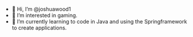 - 👋 Hi, I’m @joshuawood1
- 👀 I’m interested in gaming. 
- 🌱 I’m currently learning to code in Java and using the Springframework to create applications.

<!---
joshuawood1/joshuawood1 is a ✨ special ✨ repository because its `README.md` (this file) appears on your GitHub profile.
You can click the Preview link to take a look at your changes.
--->
